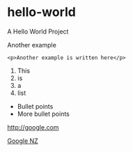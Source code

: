 hello-world
===========

A Hello World Project

Another example

```
<p>Another example is written here</p>
```

1. This
2. is 
3. a
4. list


* Bullet points
* More bullet points

http://google.com

[Google NZ](http://google.co.nz) 